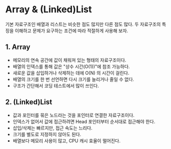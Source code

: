 # Array & (Linked)List
기본 자료구조인 배열과 리스트는 비슷한 점도 많지만 다른 점도 많다. 두 자료구조의 특징을 이해하고 문제가 요구하는 조건에 따라 적절하게 사용해 보자.

## 1. Array
- 메모리의 연속 공간에 값이 채워져 있는 형태의 자료구조이다.
- 배열의 인덱스를 통해 값은 "상수 시간(O(1))"에 참조 가능하다.
- 새로운 값을 삽입하거나 삭제하는 데에 O(N) 의 시간이 걸린다.
- 배열의 크기를 한 번 선언하면 다시 크기를 늘리거나 줄일 수 없다.
- 구조가 간단해서 코딩 테스트에서 많이 쓰인다.

## 2. (Linked)List
- 값과 포인터를 묶은 노드라는 것을 포인터로 연결한 자료구조이다.
- 인덱스가 없어서 값에 접근하려면 Head 포인터부터 순서대로 접근해야 한다.
- 삽입/삭제는 빠르지만, 접근 속도는 느리다.
- 크기를 별도로 지정하지 않아도 된다.
- 배열보다 메모리 사용이 많고, CPU 캐시 효율이 떨어진다.